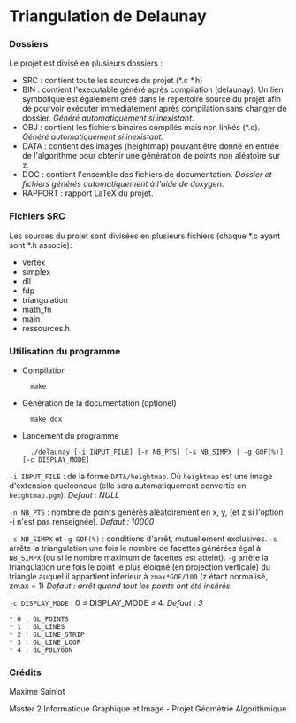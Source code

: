 Triangulation de Delaunay
=========================

### Dossiers ###

Le projet est divisé en plusieurs dossiers :

* SRC : contient toute les sources du projet (*.c *.h)
* BIN : contient l'executable généré après compilation (delaunay). Un lien symbolique est également créé dans le repertoire source du projet afin de pourvoir exécuter immédiatement après compilation sans changer de dossier. *Généré automatiquement si inexistant.* 
* OBJ : contient les fichiers binaires compilés mais non linkés (\*.o). *Généré automatiquement si inexistant.* 
* DATA : contient des images (heightmap) pouvant être donné en entrée de l'algorithme pour obtenir une génération de points non aléatoire sur z. 
* DOC : contient l'ensemble des fichiers de documentation. *Dossier et fichiers générés automatiquement à l'aide de doxygen*.
* RAPPORT : rapport LaTeX du projet.

### Fichiers SRC ###

Les sources du projet sont divisées en plusieurs fichiers (chaque *.c ayant sont *.h associé):

* vertex
* simplex
* dll
* fdp
* triangulation
* math_fn
* main
* ressources.h


### Utilisation du programme ###

* Compilation 

        make

* Génération de la documentation (optionel)

        make dox

* Lancement du programme

        ./delaunay [-i INPUT_FILE] [-n NB_PTS] [-s NB_SIMPX | -g GOF(%)] [-c DISPLAY_MODE]

`-i INPUT_FILE` : de la forme `DATA/heightmap`. Où `heightmap` est une image d'extension quelconque (elle sera automatiquement convertie en `heightmap.pgm`). *Defaut : NULL*

`-n NB_PTS` : nombre de points générés aléatoirement en x, y, (et z si l'option -i n'est pas renseignée). *Defaut : 10000* 

`-s NB_SIMPX` et `-g GOF(%)` : conditions d'arrêt, mutuellement exclusives. 
`-s` arrête la triangulation une fois le nombre de facettes générées égal à `NB_SIMPX` (ou si le nombre maximum de facettes est atteint). 
`-g` arrête la triangulation une fois le point le plus éloigné (en projection verticale) du triangle auquel il appartient inferieur à `zmax*GOF/100` (z étant normalisé, zmax = 1)
*Defaut : arrêt quand tout les points ont été insérés.*

`-c DISPLAY_MODE` : 0 ≤ DISPLAY_MODE ≤ 4. *Defaut : 3*

	* 0 : GL_POINTS
	* 1 : GL_LINES
	* 2 : GL_LINE_STRIP
	* 3 : GL_LINE_LOOP
	* 4 : GL_POLYGON


### Crédits ###

Maxime Sainlot

Master 2 Informatique Graphique et Image - Projet Géométrie Algorithmique
